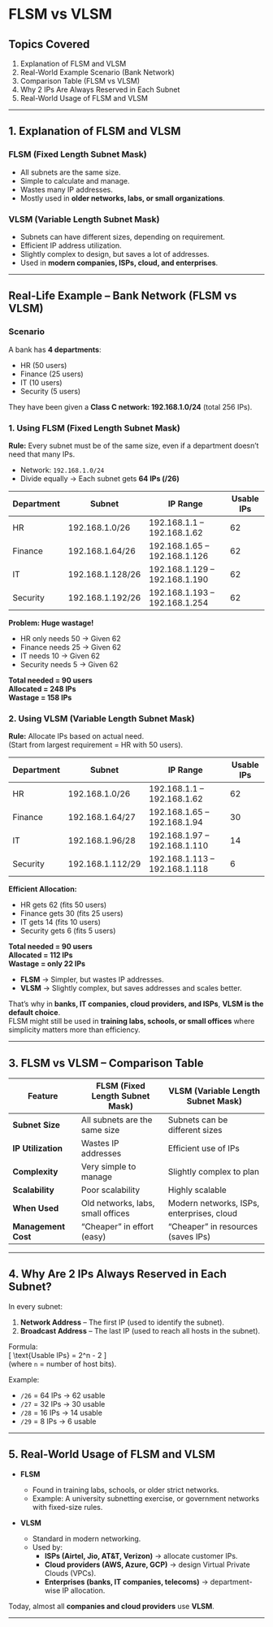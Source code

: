 #  FLSM vs VLSM  

##  Topics Covered  
1. Explanation of FLSM and VLSM  
2. Real-World Example Scenario (Bank Network)  
3. Comparison Table (FLSM vs VLSM)  
4. Why 2 IPs Are Always Reserved in Each Subnet  
5. Real-World Usage of FLSM and VLSM  

---

## 1. Explanation of FLSM and VLSM  

### FLSM (Fixed Length Subnet Mask)  
- All subnets are the same size.  
- Simple to calculate and manage.  
- Wastes many IP addresses.  
- Mostly used in **older networks, labs, or small organizations**.  

### VLSM (Variable Length Subnet Mask)  
- Subnets can have different sizes, depending on requirement.  
- Efficient IP address utilization.  
- Slightly complex to design, but saves a lot of addresses.  
- Used in **modern companies, ISPs, cloud, and enterprises**.  

---
##  Real-Life Example – Bank Network (FLSM vs VLSM)

###  Scenario
A bank has **4 departments**:  
- HR (50 users)  
- Finance (25 users)  
- IT (10 users)  
- Security (5 users)  

They have been given a **Class C network: 192.168.1.0/24** (total 256 IPs).  

### 1. Using FLSM (Fixed Length Subnet Mask)  

 **Rule:** Every subnet must be of the same size, even if a department doesn’t need that many IPs.  

- Network: `192.168.1.0/24`  
- Divide equally → Each subnet gets **64 IPs (/26)**  

| Department | Subnet           | IP Range                   | Usable IPs |
|------------|------------------|----------------------------|------------|
| HR         | 192.168.1.0/26   | 192.168.1.1 – 192.168.1.62 | 62         |
| Finance    | 192.168.1.64/26  | 192.168.1.65 – 192.168.1.126 | 62       |
| IT         | 192.168.1.128/26 | 192.168.1.129 – 192.168.1.190 | 62      |
| Security   | 192.168.1.192/26 | 192.168.1.193 – 192.168.1.254 | 62      |

 **Problem: Huge wastage!**  
- HR only needs 50 → Given 62  
- Finance needs 25 → Given 62  
- IT needs 10 → Given 62  
- Security needs 5 → Given 62  

 **Total needed = 90 users**  
 **Allocated = 248 IPs**  
 **Wastage = 158 IPs**  

### 2. Using VLSM (Variable Length Subnet Mask)  

 **Rule:** Allocate IPs based on actual need.  
(Start from largest requirement = HR with 50 users).  

| Department | Subnet           | IP Range                   | Usable IPs |
|------------|------------------|----------------------------|------------|
| HR         | 192.168.1.0/26   | 192.168.1.1 – 192.168.1.62 | 62         |
| Finance    | 192.168.1.64/27  | 192.168.1.65 – 192.168.1.94 | 30        |
| IT         | 192.168.1.96/28  | 192.168.1.97 – 192.168.1.110 | 14       |
| Security   | 192.168.1.112/29 | 192.168.1.113 – 192.168.1.118 | 6        |

 **Efficient Allocation:**  
- HR gets 62 (fits 50 users)  
- Finance gets 30 (fits 25 users)  
- IT gets 14 (fits 10 users)  
- Security gets 6 (fits 5 users)  

 **Total needed = 90 users**  
 **Allocated = 112 IPs**  
 **Wastage = only 22 IPs**  


- **FLSM** → Simpler, but wastes IP addresses.  
- **VLSM** → Slightly complex, but saves addresses and scales better.  

That’s why in **banks, IT companies, cloud providers, and ISPs**, **VLSM is the default choice**.  
FLSM might still be used in **training labs, schools, or small offices** where simplicity matters more than efficiency.  


---

## 3. FLSM vs VLSM – Comparison Table  

| Feature | **FLSM (Fixed Length Subnet Mask)** | **VLSM (Variable Length Subnet Mask)** |
|---------|--------------------------------------|-----------------------------------------|
| **Subnet Size** | All subnets are the same size | Subnets can be different sizes |
| **IP Utilization** | Wastes IP addresses | Efficient use of IPs |
| **Complexity** | Very simple to manage | Slightly complex to plan |
| **Scalability** | Poor scalability | Highly scalable |
| **When Used** | Old networks, labs, small offices | Modern networks, ISPs, enterprises, cloud |
| **Management Cost** | “Cheaper” in effort (easy) | “Cheaper” in resources (saves IPs) |

---

## 4. Why Are 2 IPs Always Reserved in Each Subnet?  

In every subnet:  
1. **Network Address** – The first IP (used to identify the subnet).  
2. **Broadcast Address** – The last IP (used to reach all hosts in the subnet).  

 Formula:  
\[
\text{Usable IPs} = 2^n - 2
\]  
(where `n` = number of host bits).  

Example:  
- `/26` = 64 IPs → 62 usable  
- `/27` = 32 IPs → 30 usable  
- `/28` = 16 IPs → 14 usable  
- `/29` = 8 IPs → 6 usable  

---

## 5. Real-World Usage of FLSM and VLSM  

- **FLSM**  
  - Found in training labs, schools, or older strict networks.  
  - Example: A university subnetting exercise, or government networks with fixed-size rules.  

- **VLSM**  
  - Standard in modern networking.  
  - Used by:  
    - **ISPs (Airtel, Jio, AT&T, Verizon)** → allocate customer IPs.  
    - **Cloud providers (AWS, Azure, GCP)** → design Virtual Private Clouds (VPCs).  
    - **Enterprises (banks, IT companies, telecoms)** → department-wise IP allocation.  

 Today, almost all **companies and cloud providers** use **VLSM**.  

---

